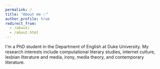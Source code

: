 ```yaml
---
permalink: /
title: "About me ✨"
author_profile: true
redirect_from: 
  - /about/
  - /about.html
---
```


I'm a PhD student in the Department of English at Duke University. My research interests include computational literary studies, internet culture, lesbian literature and media, irony, media theory, and contemporary literature. 
